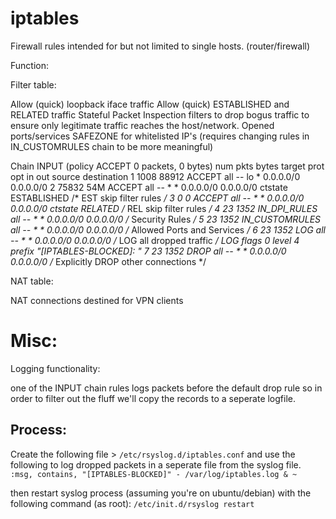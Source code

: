 # iptables
Firewall rules intended for but not limited to single hosts. (router/firewall)

Function:

Filter table:

Allow (quick) loopback iface traffic
Allow (quick) ESTABLISHED and RELATED traffic
Stateful Packet Inspection filters to drop bogus traffic to ensure only legitimate traffic reaches the host/network.
Opened ports/services
SAFEZONE for whitelisted IP's (requires changing rules in  IN_CUSTOMRULES chain to be more meaningful)


Chain INPUT (policy ACCEPT 0 packets, 0 bytes) 
num   pkts bytes target     prot opt in     out     source               destination
1     1008 88912 ACCEPT     all  --  lo     *       0.0.0.0/0            0.0.0.0/0
2    75832   54M ACCEPT     all  --  *      *       0.0.0.0/0            0.0.0.0/0            ctstate ESTABLISHED /* EST skip filter rules */
3        0     0 ACCEPT     all  --  *      *       0.0.0.0/0            0.0.0.0/0            ctstate RELATED /* REL skip filter rules */
4       23  1352 IN_DPI_RULES  all  --  *      *       0.0.0.0/0            0.0.0.0/0            /* Security Rules */
5       23  1352 IN_CUSTOMRULES  all  --  *      *       0.0.0.0/0            0.0.0.0/0            /* Allowed Ports and Services */
6       23  1352 LOG        all  --  *      *       0.0.0.0/0            0.0.0.0/0            /* LOG all dropped traffic */ LOG flags 0 level 4 prefix "[IPTABLES-BLOCKED]: "
7       23  1352 DROP       all  --  *      *       0.0.0.0/0            0.0.0.0/0            /* Explicitly DROP other connections */



NAT table:

 NAT connections destined for VPN clients


# Misc:

Logging functionality:

one of the INPUT chain rules logs packets before the default drop rule so in order to filter out the fluff we'll copy the records to a seperate logfile.

## Process:

Create the following file > `/etc/rsyslog.d/iptables.conf`
and use the following to log dropped packets in a seperate file from the syslog file.
`
  :msg, contains, "[IPTABLES-BLOCKED]" - /var/log/iptables.log
    & ~
 `
 
then restart syslog process (assuming you're on ubuntu/debian) with the following command (as root):
` /etc/init.d/rsyslog restart
`
